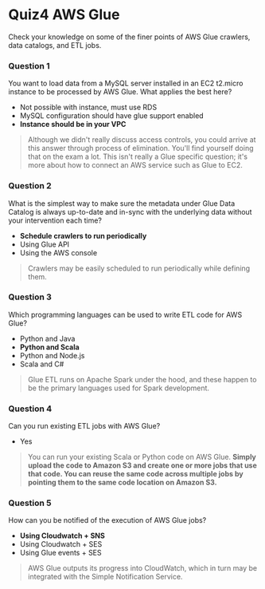 # **Quiz4 AWS Glue**

Check your knowledge on some of the finer points of AWS Glue crawlers, data catalogs, and ETL jobs.

### **Question 1**

You want to load data from a MySQL server installed in an EC2 t2.micro instance to be processed by AWS Glue. What applies the best here?

* Not possible with instance, must use RDS 
* MySQL configuration should have glue support enabled 
* **Instance should be in your VPC** 

> Although we didn't really discuss access controls, you could arrive at this answer through process of elimination. You'll find yourself doing that on the exam a lot. This isn't really a Glue specific question; it's more about how to connect an AWS service such as Glue to EC2.

### **Question 2**

What is the simplest way to make sure the metadata under Glue Data Catalog is always up-to-date and in-sync with the underlying data without your intervention each time?

* **Schedule crawlers to run periodically** 
* Using Glue API 
* Using the AWS console 

> Crawlers may be easily scheduled to run periodically while defining them.

### **Question 3**

Which programming languages can be used to write ETL code for AWS Glue?

* Python and Java 
* **Python and Scala** 
* Python and Node.js 
* Scala and C# 

> Glue ETL runs on Apache Spark under the hood, and these happen to be the primary languages used for Spark development.

### **Question 4**

Can you run existing ETL jobs with AWS Glue?

* Yes

> You can run your existing Scala or Python code on AWS Glue. **Simply upload the code to Amazon S3 and create one or more jobs that use that code. You can reuse the same code across multiple jobs by pointing them to the same code location on Amazon S3.**

### **Question 5**

How can you be notified of the execution of AWS Glue jobs?


* **Using Cloudwatch + SNS** 
* Using Cloudwatch + SES 
* Using Glue events + SES 

> AWS Glue outputs its progress into CloudWatch, which in turn may be integrated with the Simple Notification Service.

